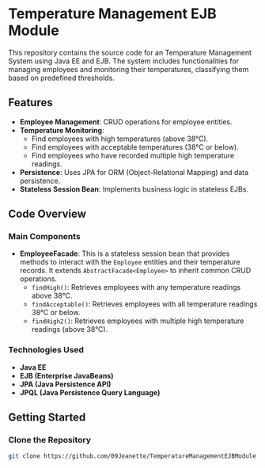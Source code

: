 # Temperature Management EJB Module

This repository contains the source code for an Temperature Management System using Java EE and EJB. The system includes functionalities for managing employees and monitoring their temperatures, classifying them based on predefined thresholds.

## Features

- **Employee Management**: CRUD operations for employee entities.
- **Temperature Monitoring**:
  - Find employees with high temperatures (above 38°C).
  - Find employees with acceptable temperatures (38°C or below).
  - Find employees who have recorded multiple high temperature readings.
- **Persistence**: Uses JPA for ORM (Object-Relational Mapping) and data persistence.
- **Stateless Session Bean**: Implements business logic in stateless EJBs.

## Code Overview

### Main Components

- **EmployeeFacade**: This is a stateless session bean that provides methods to interact with the `Employee` entities and their temperature records. It extends `AbstractFacade<Employee>` to inherit common CRUD operations.
  - `findHigh()`: Retrieves employees with any temperature readings above 38°C.
  - `findAcceptable()`: Retrieves employees with all temperature readings 38°C or below.
  - `findHigh2()`: Retrieves employees with multiple high temperature readings (above 38°C).

### Technologies Used

- **Java EE**
- **EJB (Enterprise JavaBeans)**
- **JPA (Java Persistence API)**
-  **JPQL (Java Persistence Query Language)**

## Getting Started

### Clone the Repository

```sh
git clone https://github.com/09Jeanette/TemperatureManagementEJBModule
